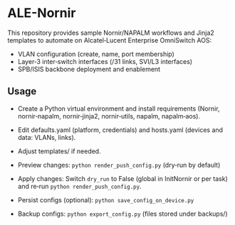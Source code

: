 # ALE-Nornir

This repository provides sample Nornir/NAPALM workflows and Jinja2 templates to automate on Alcatel‑Lucent Enterprise OmniSwitch AOS:
- VLAN configuration (create, name, port membership)
- Layer‑3 inter‑switch interfaces (/31 links, SVI/L3 interfaces)
- SPB/ISIS backbone deployment and enablement

## Usage 

- Create a Python virtual environment and install requirements (Nornir, nornir‑napalm, nornir‑jinja2, nornir‑utils, napalm, napalm‑aos).
- Edit defaults.yaml (platform, credentials) and hosts.yaml (devices and data: VLANs, links).
- Adjust templates/ if needed.
- Preview changes:
```python render_push_config.py``` (dry‑run by default)

- Apply changes:
Switch ```dry_run``` to False (global in InitNornir or per task) and re‑run ```python render_push_config.py```.

- Persist configs (optional):
```python save_config_on_device.py```

- Backup configs:
```python export_config.py``` (files stored under backups/)


